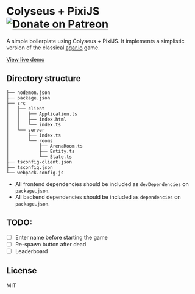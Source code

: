 # Colyseus + PixiJS <a href="https://patreon.com/endel" title="Donate to this project using Patreon"><img src="https://img.shields.io/badge/endpoint.svg?url=https%3A%2F%2Fshieldsio-patreon.herokuapp.com%2Fendel&style=for-the-badge" alt="Donate on Patreon"/></a>

A simple boilerplate using Colyseus + PixiJS. It implements a simplistic version of the classical [agar.io](http://agar.io/) game.

[View live demo](https://colyseus-pixijs-boilerplate.herokuapp.com)

## Directory structure

```
├── nodemon.json
├── package.json
├── src
│   ├── client
│   │   ├── Application.ts
│   │   ├── index.html
│   │   └── index.ts
│   └── server
│       ├── index.ts
│       └── rooms
│           ├── ArenaRoom.ts
│           ├── Entity.ts
│           └── State.ts
├── tsconfig-client.json
├── tsconfig.json
└── webpack.config.js
```

- All frontend dependencies should be included as `devDependencies` on `package.json`.
- All backend dependencies should be included as `dependencies` on `package.json`.

## TODO:
- [ ] Enter name before starting the game
- [ ] Re-spawn button after dead
- [ ] Leaderboard

## License

MIT